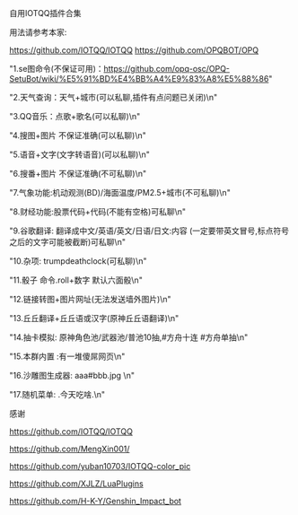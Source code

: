 自用IOTQQ插件合集

用法请参考本家:

https://github.com/IOTQQ/IOTQQ
https://github.com/OPQBOT/OPQ



"1.se图命令(不保证可用)：https://github.com/opq-osc/OPQ-SetuBot/wiki/%E5%91%BD%E4%BB%A4%E9%83%A8%E5%88%86"

"2.天气查询：天气+城市(可以私聊,插件有点问题已关闭)\n"

"3.QQ音乐：点歌+歌名(可以私聊)\n"

"4.搜图+图片 不保证准确(可以私聊)\n"	

"5.语音+文字(文字转语音)(可以私聊)\n"

"6.搜番+图片 不保证准确(不可私聊)\n"

"7.气象功能:机动观测(BD)/海面温度/PM2.5+城市(不可私聊)\n"

"8.财经功能:股票代码+代码(不能有空格)可私聊\n"

"9.谷歌翻译: 翻译成中文/英语/英文/日语/日文:内容 (一定要带英文冒号,标点符号之后的文字可能被截断)可私聊\n"

"10.杂项: trumpdeathclock(可私聊)\n"

"11.骰子 命令.roll+数字 默认六面骰\n"

"12.链接转图+图片网址(无法发送墙外图片)\n"

"13.丘丘翻译+丘丘语或汉字(原神丘丘语翻译)\n"

"14.抽卡模拟: 原神角色池/武器池/普池10抽,#方舟十连 #方舟单抽\n"

"15.本群内置 :有一堆傻屌网页\n"

"16.沙雕图生成器: aaa#bbb.jpg \n"

"17.随机菜单:  .今天吃啥.\n"





感谢

https://github.com/IOTQQ/IOTQQ

https://github.com/MengXin001/

https://github.com/yuban10703/IOTQQ-color_pic

https://github.com/XJLZ/LuaPlugins

https://github.com/H-K-Y/Genshin_Impact_bot
